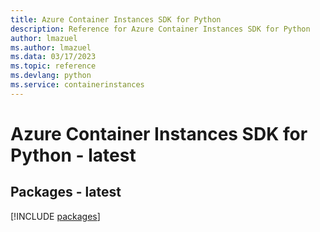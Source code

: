 ```yaml
---
title: Azure Container Instances SDK for Python
description: Reference for Azure Container Instances SDK for Python
author: lmazuel
ms.author: lmazuel
ms.data: 03/17/2023
ms.topic: reference
ms.devlang: python
ms.service: containerinstances
---
```

# Azure Container Instances SDK for Python - latest
## Packages - latest
[!INCLUDE [packages](container-instances-index.md)]